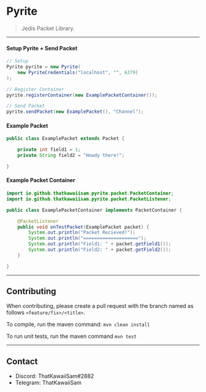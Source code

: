# Pyrite
> Jedis Packet Library.

---

#### Setup Pyrite + Send Packet
```java
// Setup
Pyrite pyrite = new Pyrite(
    new PyriteCredentials("localhost", "", 6379)
);

// Register Container
pyrite.registerContainer(new ExamplePacketContainer());

// Send Packet
pyrite.sendPacket(new ExamplePacket(), "Channel");
```

#### Example Packet
```java
public class ExamplePacket extends Packet {

    private int field1 = 1;
    private String field2 = "Howdy there!";

}
```

#### Example Packet Container
```java
import io.github.thatkawaiisam.pyrite.packet.PacketContainer;
import io.github.thatkawaiisam.pyrite.packet.PacketListener;

public class ExamplePacketContainer implements PacketContainer {

    @PacketListener
    public void onTestPacket(ExamplePacket packet) {
        System.out.println("Packet Recieved!");
        System.out.println("====================");
        System.out.println("Field1: " + packet.getField1());
        System.out.println("Field2: " + packet.getField2());
    }

}
```

---

## Contributing
When contributing, please create a pull request with the branch named as follows ``<feature/fix>/<title>``.

To compile, run the maven command: ``mvn clean install``

To run unit tests, run the maven command ``mvn test``

---

## Contact

- Discord: ThatKawaiiSam#2882
- Telegram: ThatKawaiiSam